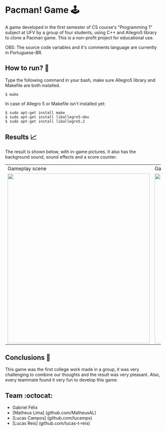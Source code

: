# Pacman! Game :joystick:

A game developed in the first semester of CS course's "Programming 1" subject at UFV by a group of four students, using C++ and Allegro5 library to clone a Pacman game. 
This is a non-profit project for educational use.

OBS: The source code variables and it's comments language are currently in Portuguese-BR.

## How to run? :running:

Type the following command in your bash, make sure Allegro5 library and Makefile are both installed.
```	
$ make
```
In case of Allegro 5 or Makefile isn't installed yet:

```
$ sudo apt-get install make
$ sudo apt-get install liballegro5-dev
$ sudo apt-get install liballegro5.2
```
## Results :chart_with_upwards_trend:

The result is shown below, with in-game pictures. It also has the background sound, sound effects and a score counter.
<table>
  <tr>
     <td>Gameplay scene</td>
     <td>Game over screen</td>
  </tr>
  <tr>
    <td><img src="assets/readme/gameplay.png" width=460 height=548></td>
    <td><img src="assets/readme/wasted.png" width=460 height=548></td>
  </tr>
 </table>

## Conclusions :mag_right:

This game was the first college work made in a group, it was very challenging to combine our thoughts and the result was very pleasant. 
Also, every teammate found it very fun to develop this game.

## Team :octocat:

- Gabriel Félix 
- [Matheus Lima] (github.com/MatheusAL)
- [Lucas Campos] (github.com/lucamps)
- [Lucas Reis] (github.com/lucas-t-reis)

